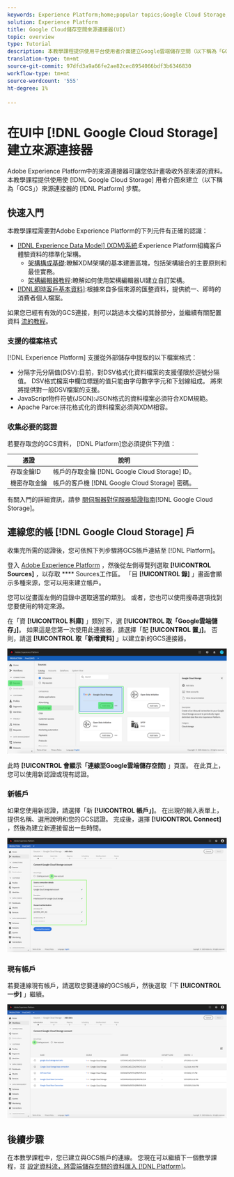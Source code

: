 ```yaml
---
keywords: Experience Platform;home;popular topics;Google Cloud Storage;google cloud storage;GCS;gcs
solution: Experience Platform
title: Google Cloud儲存空間來源連接器(UI)
topic: overview
type: Tutorial
description: 本教學課程提供使用平台使用者介面建立Google雲端儲存空間（以下稱為「GCS」）來源連接器的步驟。
translation-type: tm+mt
source-git-commit: 97dfd3a9a66fe2ae82cec8954066bdf3b6346830
workflow-type: tm+mt
source-wordcount: '555'
ht-degree: 1%

---
```



# 在UI中 [!DNL Google Cloud Storage] 建立來源連接器

Adobe Experience Platform中的來源連接器可讓您依計畫吸收外部來源的資料。 本教學課程提供使用使 [!DNL Google Cloud Storage] 用者介面來建立（以下稱為「GCS」）來源連接器的 [!DNL Platform] 步驟。

## 快速入門

本教學課程需要對Adobe Experience Platform的下列元件有正確的認識：

* [[!DNL Experience Data Model] (XDM)系統](../../../../../xdm/home.md):Experience Platform組織客戶體驗資料的標準化架構。
   * [架構構成基礎](../../../../../xdm/schema/composition.md):瞭解XDM架構的基本建置區塊，包括架構組合的主要原則和最佳實務。
   * [架構編輯器教程](../../../../../xdm/tutorials/create-schema-ui.md):瞭解如何使用架構編輯器UI建立自訂架構。
* [[!DNL即時客戶基本資料]](../../../../../profile/home.md):根據來自多個來源的匯整資料，提供統一、即時的消費者個人檔案。

如果您已經有有效的GCS連接，則可以跳過本文檔的其餘部分，並繼續有關配置資料 [流的教程](../../dataflow/batch/cloud-storage.md)。

### 支援的檔案格式

[!DNL Experience Platform] 支援從外部儲存中提取的以下檔案格式：

* 分隔字元分隔值(DSV):目前，對DSV格式化資料檔案的支援僅限於逗號分隔值。 DSV格式檔案中欄位標題的值只能由字母數字字元和下划線組成。 將來將提供對一般DSV檔案的支援。
* JavaScript物件符號(JSON):JSON格式的資料檔案必須符合XDM規範。
* Apache Parce:拼花格式化的資料檔案必須與XDM相容。

### 收集必要的認證

若要存取您的GCS資料， [!DNL Platform]您必須提供下列值：

| 憑證 | 說明 |
| ---------- | ----------- |
| 存取金鑰ID | 帳戶的存取金鑰 [!DNL Google Cloud Storage] ID。 |
| 機密存取金鑰 | 帳戶的客戶機 [!DNL Google Cloud Storage] 密碼。 |

有關入門的詳細資訊，請參 [閱伺服器對伺服器驗證指南](https://cloud.google.com/docs/authentication/production)[!DNL Google Cloud Storage]。

## 連線您的帳 [!DNL Google Cloud Storage] 戶

收集完所需的認證後，您可依照下列步驟將GCS帳戶連結至 [!DNL Platform]。

登入 [Adobe Experience Platform](https://platform.adobe.com) ，然後從左側導覽列選取 **[!UICONTROL Sources]** ，以存取 **** Sources工作區。 「目 **[!UICONTROL 錄]** 」畫面會顯示多種來源，您可以用來建立帳戶。

您可以從畫面左側的目錄中選取適當的類別。 或者，您也可以使用搜尋選項找到您要使用的特定來源。

在「資 **[!UICONTROL 料庫]** 」類別下，選 **[!UICONTROL 取「Google雲端儲存」]**。 如果這是您第一次使用此連接器，請選擇「配 **[!UICONTROL 置」]**。 否則，請選 **[!UICONTROL 取「新增資料]** 」以建立新的GCS連接器。

![目錄](../../../../images/tutorials/create/google-cloud-storage/catalog.png)

此時 **[!UICONTROL 會顯示「連線至Google雲端儲存空間]** 」頁面。 在此頁上，您可以使用新認證或現有認證。

### 新帳戶

如果您使用新認證，請選擇「新 **[!UICONTROL 帳戶」]**。 在出現的輸入表單上，提供名稱、選用說明和您的GCS認證。 完成後，選擇 **[!UICONTROL Connect]** ，然後為建立新連接留出一些時間。

![連接](../../../../images/tutorials/create/google-cloud-storage/connect.png)

### 現有帳戶

若要連線現有帳戶，請選取您要連線的GCS帳戶，然後選取「下 **[!UICONTROL 一步]** 」繼續。

![現有](../../../../images/tutorials/create/google-cloud-storage/existing.png)

## 後續步驟

在本教學課程中，您已建立與GCS帳戶的連線。 您現在可以繼續下一個教學課程，並 [設定資料流，將雲端儲存空間的資料匯入 [!DNL Platform]](../../dataflow/batch/cloud-storage.md)。